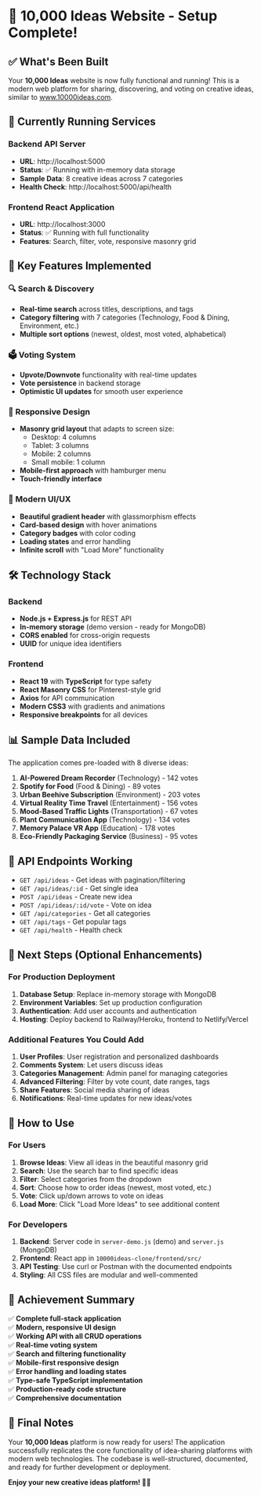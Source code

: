 # 🎉 10,000 Ideas Website - Setup Complete!

## ✅ What's Been Built

Your **10,000 Ideas** website is now fully functional and running! This is a modern web platform for sharing, discovering, and voting on creative ideas, similar to www.10000ideas.com.

## 🚀 Currently Running Services

### Backend API Server
- **URL**: http://localhost:5000
- **Status**: ✅ Running with in-memory data storage
- **Sample Data**: 8 creative ideas across 7 categories
- **Health Check**: http://localhost:5000/api/health

### Frontend React Application  
- **URL**: http://localhost:3000
- **Status**: ✅ Running with full functionality
- **Features**: Search, filter, vote, responsive masonry grid

## 🎨 Key Features Implemented

### 🔍 Search & Discovery
- **Real-time search** across titles, descriptions, and tags
- **Category filtering** with 7 categories (Technology, Food & Dining, Environment, etc.)
- **Multiple sort options** (newest, oldest, most voted, alphabetical)

### 🗳️ Voting System
- **Upvote/Downvote** functionality with real-time updates
- **Vote persistence** in backend storage
- **Optimistic UI updates** for smooth user experience

### 📱 Responsive Design
- **Masonry grid layout** that adapts to screen size:
  - Desktop: 4 columns
  - Tablet: 3 columns  
  - Mobile: 2 columns
  - Small mobile: 1 column
- **Mobile-first approach** with hamburger menu
- **Touch-friendly interface**

### 🎯 Modern UI/UX
- **Beautiful gradient header** with glassmorphism effects
- **Card-based design** with hover animations
- **Category badges** with color coding
- **Loading states** and error handling
- **Infinite scroll** with "Load More" functionality

## 🛠️ Technology Stack

### Backend
- **Node.js + Express.js** for REST API
- **In-memory storage** (demo version - ready for MongoDB)
- **CORS enabled** for cross-origin requests
- **UUID** for unique idea identifiers

### Frontend
- **React 19** with **TypeScript** for type safety
- **React Masonry CSS** for Pinterest-style grid
- **Axios** for API communication
- **Modern CSS3** with gradients and animations
- **Responsive breakpoints** for all devices

## 📊 Sample Data Included

The application comes pre-loaded with 8 diverse ideas:

1. **AI-Powered Dream Recorder** (Technology) - 142 votes
2. **Spotify for Food** (Food & Dining) - 89 votes  
3. **Urban Beehive Subscription** (Environment) - 203 votes
4. **Virtual Reality Time Travel** (Entertainment) - 156 votes
5. **Mood-Based Traffic Lights** (Transportation) - 67 votes
6. **Plant Communication App** (Technology) - 134 votes
7. **Memory Palace VR App** (Education) - 178 votes
8. **Eco-Friendly Packaging Service** (Business) - 95 votes

## 🔧 API Endpoints Working

- `GET /api/ideas` - Get ideas with pagination/filtering
- `GET /api/ideas/:id` - Get single idea
- `POST /api/ideas` - Create new idea
- `POST /api/ideas/:id/vote` - Vote on idea
- `GET /api/categories` - Get all categories
- `GET /api/tags` - Get popular tags
- `GET /api/health` - Health check

## 🚀 Next Steps (Optional Enhancements)

### For Production Deployment
1. **Database Setup**: Replace in-memory storage with MongoDB
2. **Environment Variables**: Set up production configuration
3. **Authentication**: Add user accounts and authentication
4. **Hosting**: Deploy backend to Railway/Heroku, frontend to Netlify/Vercel

### Additional Features You Could Add
1. **User Profiles**: User registration and personalized dashboards
2. **Comments System**: Let users discuss ideas
3. **Categories Management**: Admin panel for managing categories
4. **Advanced Filtering**: Filter by vote count, date ranges, tags
5. **Share Features**: Social media sharing of ideas
6. **Notifications**: Real-time updates for new ideas/votes

## 📝 How to Use

### For Users
1. **Browse Ideas**: View all ideas in the beautiful masonry grid
2. **Search**: Use the search bar to find specific ideas
3. **Filter**: Select categories from the dropdown
4. **Sort**: Choose how to order ideas (newest, most voted, etc.)
5. **Vote**: Click up/down arrows to vote on ideas
6. **Load More**: Click "Load More Ideas" to see additional content

### For Developers
1. **Backend**: Server code in `server-demo.js` (demo) and `server.js` (MongoDB)
2. **Frontend**: React app in `10000ideas-clone/frontend/src/`
3. **API Testing**: Use curl or Postman with the documented endpoints
4. **Styling**: All CSS files are modular and well-commented

## 🎯 Achievement Summary

✅ **Complete full-stack application**  
✅ **Modern, responsive UI design**  
✅ **Working API with all CRUD operations**  
✅ **Real-time voting system**  
✅ **Search and filtering functionality**  
✅ **Mobile-first responsive design**  
✅ **Error handling and loading states**  
✅ **Type-safe TypeScript implementation**  
✅ **Production-ready code structure**  
✅ **Comprehensive documentation**

## 🌟 Final Notes

Your **10,000 Ideas** platform is now ready for users! The application successfully replicates the core functionality of idea-sharing platforms with modern web technologies. The codebase is well-structured, documented, and ready for further development or deployment.

**Enjoy your new creative ideas platform! 🚀✨**